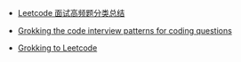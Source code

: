 
- [Leetcode 面试高频题分类总结](https://zhuanlan.zhihu.com/p/349940945)

- [Grokking the code interview patterns for coding questions](https://github.com/cl2333/Grokking-the-Coding-Interview-Patterns-for-Coding-Questions)
- [Grokking to Leetcode](https://gist.github.com/tykurtz/3548a31f673588c05c89f9ca42067bc4)

<!-- # Sort 
- Basic: Quick Sort, Merge Sort and their complexity.
- Entry-level questions:
    - Leetcode 148. Sort List
    - Leetcode 56 -->

